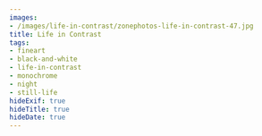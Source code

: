 ```yaml
---
images:
- /images/life-in-contrast/zonephotos-life-in-contrast-47.jpg
title: Life in Contrast
tags:
- fineart
- black-and-white
- life-in-contrast
- monochrome
- night
- still-life
hideExif: true
hideTitle: true
hideDate: true
---
```


